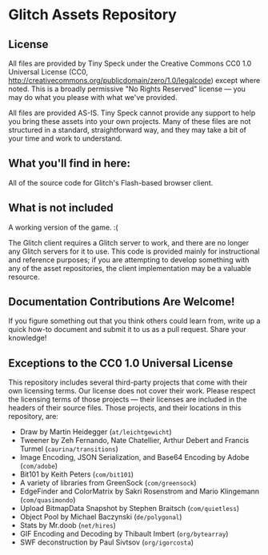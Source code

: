 # Glitch Assets Repository #

## License ##

All files are provided by Tiny Speck under the Creative Commons CC0 1.0 
Universal License (CC0, 
http://creativecommons.org/publicdomain/zero/1.0/legalcode) except where noted. This is a broadly permissive "No Rights Reserved" license — you may do what you 
please with what we've provided. 

All files are provided AS-IS. Tiny Speck cannot provide any support to help you 
bring these assets into your own projects. Many of these files are not 
structured in a standard, straightforward way, and they may take a bit of 
your time and work to understand.

## What you'll find in here: ##

All of the source code for Glitch's Flash-based browser client.

## What is not included ##

A working version of the game. :( 

The Glitch client requires a Glitch server to work, and there are no longer any
Glitch servers for it to use. This code is provided mainly for instructional 
and reference purposes; if you are attempting to develop something with any of 
the asset repositories, the client implementation may be a valuable resource.

## Documentation Contributions Are Welcome! ##

If you figure something out that you think others could learn from, write up a 
quick how-to document and submit it to us as a pull request. Share your 
knowledge!

## Exceptions to the CC0 1.0 Universal License ##

This repository includes several third-party projects that come with their
own licensing terms. Our license does not cover their work. Please respect the
licensing terms of those projects — their licenses are included in the headers
of their source files. Those projects, and their locations in this repository, are:

* Draw by Martin Heidegger (`at/leichtgewicht`)
* Tweener by Zeh Fernando, Nate Chatellier, Arthur Debert and Francis Turmel
(`caurina/transitions`)
* Image Encoding, JSON Serialization, and Base64 Encoding by Adobe (`com/adobe`)
* Bit101 by Keith Peters (`com/bit101`)
* A variety of libraries from GreenSock (`com/greensock`)
* EdgeFinder and ColorMatrix by Sakri Rosenstrom and Mario Klingemann (`com/quasimondo`)
* Upload BitmapData Snapshot by Stephen Braitsch (`com/quietless`)
* Object Pool by Michael Baczynski (`de/polygonal`)
* Stats by Mr.doob (`net/hires`)
* GIF Encoding and Decoding by Thibault Imbert (`org/bytearray`)
* SWF deconstruction by Paul Sivtsov (`org/igorcosta`)
